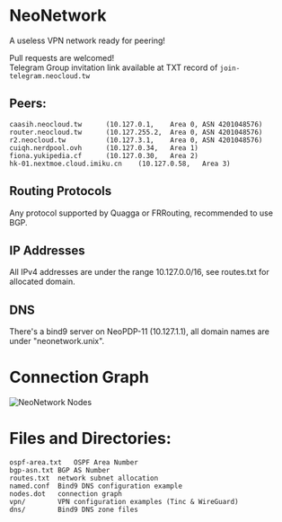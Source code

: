 # NeoNetwork
A useless VPN network ready for peering!

Pull requests are welcomed!  
Telegram Group invitation link available at TXT record of `join-telegram.neocloud.tw`

## Peers:
	caasih.neocloud.tw		(10.127.0.1,	Area 0, ASN 4201048576)
	router.neocloud.tw		(10.127.255.2,	Area 0, ASN 4201048576)
	r2.neocloud.tw			(10.127.3.1,	Area 0, ASN 4201048576)
	cuiqh.nerdpool.ovh		(10.127.0.34,	Area 1)
	fiona.yukipedia.cf		(10.127.0.30,	Area 2)
	hk-01.nextmoe.cloud.imiku.cn	(10.127.0.58,	Area 3)

## Routing Protocols
Any protocol supported by Quagga or FRRouting, recommended to use BGP.

## IP Addresses
All IPv4 addresses are under the range 10.127.0.0/16,
see routes.txt for allocated domain.

## DNS
There's a bind9 server on NeoPDP-11 (10.127.1.1), all domain names are under "neonetwork.unix".

# Connection Graph
![NeoNetwork Nodes](https://raw.githubusercontent.com/NeoChen1024/NeoNetwork/master/nodes.png)

# Files and Directories:
	ospf-area.txt	OSPF Area Number
	bgp-asn.txt	BGP AS Number
	routes.txt	network subnet allocation
	named.conf	Bind9 DNS configuration example
	nodes.dot	connection graph
	vpn/		VPN configuration examples (Tinc & WireGuard)
	dns/		Bind9 DNS zone files
